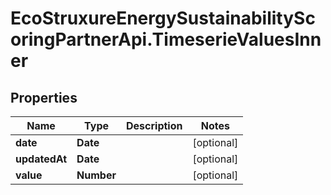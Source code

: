 # EcoStruxureEnergySustainabilityScoringPartnerApi.TimeserieValuesInner

## Properties

Name | Type | Description | Notes
------------ | ------------- | ------------- | -------------
**date** | **Date** |  | [optional] 
**updatedAt** | **Date** |  | [optional] 
**value** | **Number** |  | [optional] 


